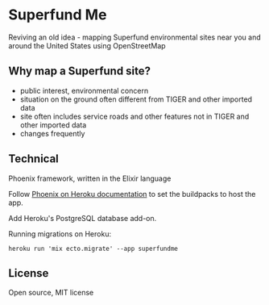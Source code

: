 # Superfund Me

Reviving an old idea - mapping Superfund environmental sites near you and around the United States
using OpenStreetMap

## Why map a Superfund site?

* public interest, environmental concern
* situation on the ground often different from TIGER and other imported data
* site often includes service roads and other features not in TIGER and other imported data
* changes frequently

## Technical

Phoenix framework, written in the Elixir language

Follow <a href="http://www.phoenixframework.org/docs/heroku">Phoenix on Heroku documentation</a>
to set the buildpacks to host the app.

Add Heroku's PostgreSQL database add-on.

Running migrations on Heroku:

```heroku run 'mix ecto.migrate' --app superfundme```

## License

Open source, MIT license
